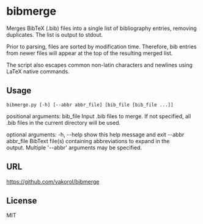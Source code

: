 bibmerge
========

Merges BibTeX (.bib) files into a single list of bibliography entries, removing
duplicates. The list is output to stdout.

Prior to parsing, files are sorted by modification time. Therefore, bib entries
from newer files will appear at the top of the resulting merged list.

The script also escapes common non-latin characters and newlines using LaTeX
native commands.

Usage
-----
    bibmerge.py [-h] [--abbr abbr_file] [bib_file [bib_file ...]]

positional arguments:
    bib_file        Input .bib files to merge. If not specified, all .bib
                    files in the current directory will be used.

optional arguments:
    -h, --help        show this help message and exit
    --abbr abbr_file  BibText file(s) containing abbreviations to expand in the\
                      output. Multiple '--abbr' arguments may be specified.
    
URL
---
https://github.com/vakorol/bibmerge

License
-------
MIT
